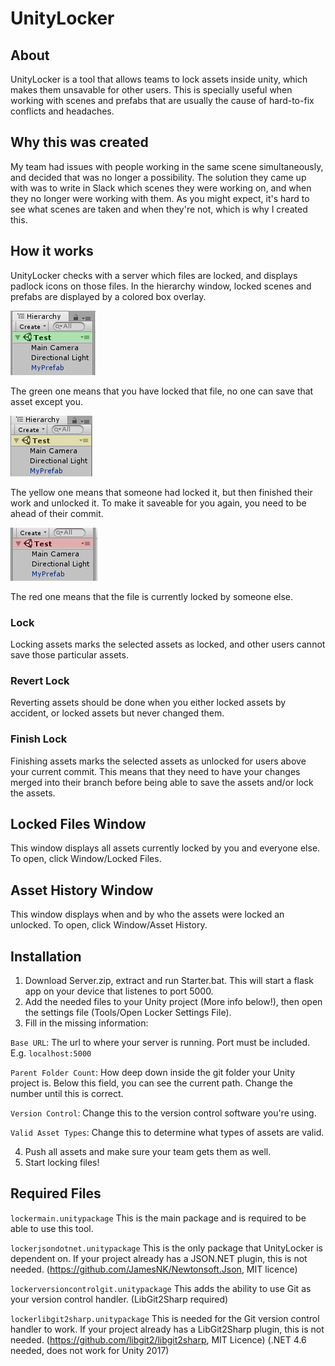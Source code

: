 # UnityLocker
## About
UnityLocker is a tool that allows teams to lock assets inside unity, which makes them unsavable for other users. This is specially useful when working with scenes and prefabs that are usually the cause of hard-to-fix conflicts and headaches.

## Why this was created
My team had issues with people working in the same scene simultaneously, and decided that was no longer a possibility. The solution they came up with was to write in Slack which scenes they were working on, and when they no longer were working with them. As you might expect, it's hard to see what scenes are taken and when they're not, which is why I created this.

## How it works
UnityLocker checks with a server which files are locked, and displays padlock icons on those files. In the hierarchy window, locked scenes and prefabs are displayed by a colored box overlay.

![Scene locked by you](/Readme/hierarchy_scene_locked.png)

The green one means that you have locked that file, no one can save that asset except you.

![Scene unlocked at a later commit](/Readme/hierarchy_scene_locked_unlocked_later.png)

The yellow one means that someone had locked it, but then finished their work and unlocked it. To make it saveable for you again, you need to be ahead of their commit.

![Scene locked by someone else](/Readme/hierarchy_scene_locked_someone_else.png)

The red one means that the file is currently locked by someone else.

### Lock
Locking assets marks the selected assets as locked, and other users cannot save those particular assets.

### Revert Lock
Reverting assets should be done when you either locked assets by accident, or locked assets but never changed them. 

### Finish Lock
Finishing assets marks the selected assets as unlocked for users above your current commit. This means that they need to have your changes merged into their branch before being able to save the assets and/or lock the assets. 

## Locked Files Window
This window displays all assets currently locked by you and everyone else.
To open, click Window/Locked Files.

## Asset History Window
This window displays when and by who the assets were locked an unlocked.
To open, click Window/Asset History.

## Installation
1. Download Server.zip, extract and run Starter.bat. This will start a flask app on your device that listenes to port 5000.
2. Add the needed files to your Unity project (More info below!), then open the settings file (Tools/Open Locker Settings File).
3. Fill in the missing information:

`Base URL`: The url to where your server is running. Port must be included. E.g. `localhost:5000`

`Parent Folder Count`: How deep down inside the git folder your Unity project is. Below this field, you can see the current path. Change the number until this is correct.

`Version Control`: Change this to the version control software you're using.

`Valid Asset Types`: Change this to determine what types of assets are valid.

4. Push all assets and make sure your team gets them as well.
5. Start locking files!

## Required Files
`lockermain.unitypackage` This is the main package and is required to be able to use this tool.

`lockerjsondotnet.unitypackage` This is the only package that UnityLocker is dependent on. If your project already has a JSON.NET plugin, this is not needed. (https://github.com/JamesNK/Newtonsoft.Json, MIT licence)

`lockerversioncontrolgit.unitypackage` This adds the ability to use Git as your version control handler. (LibGit2Sharp required)

`lockerlibgit2sharp.unitypackage` This is needed for the Git version control handler to work. If your project already has a LibGit2Sharp plugin, this is not needed. (https://github.com/libgit2/libgit2sharp, MIT Licence) (.NET 4.6 needed, does not work for Unity 2017)
